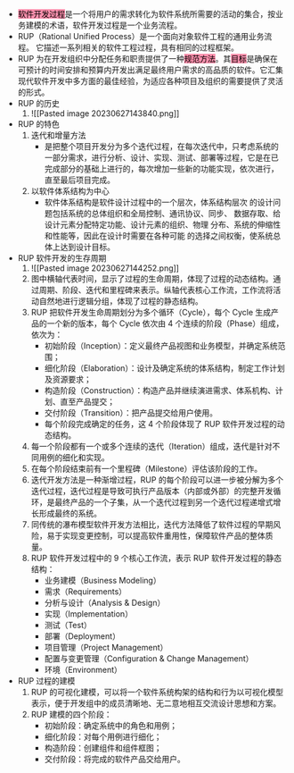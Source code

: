 - <mark style="background: #FF5582A6;">软件开发过程</mark>是一个将用户的需求转化为软件系统所需要的活动的集合，按业务建模的术语，软件开发过程是一个业务流程。
- RUP（Rational Unified Process）是一个面向对象软件工程的通用业务流程。 它描述一系列相关的软件工程过程，具有相同的过程框架。
- RUP 为在开发组织中分配任务和职责提供了一种<mark style="background: #FF5582A6;">规范方法</mark>。其<mark style="background: #FF5582A6;">目标</mark>是确保在可预计的时间安排和预算内开发出满足最终用户需求的高品质的软件。它汇集现代软件开发中多方面的最佳经验，为适应各种项目及组织的需要提供了灵活的形式。
- RUP 的历史
	1. ![[Pasted image 20230627143840.png]]
- RUP 的特色
	1. 迭代和增量方法
		- 是把整个项目开发分为多个迭代过程，在每次迭代中，只考虑系统的一部分需求，进行分析、设计、实现、测试、部署等过程，它是在已完成部分的基础上进行的，每次增加一些新的功能实现，依次进行，直至最后项目完成。
	2. 以软件体系结构为中心
		- 软件体系结构是软件设计过程中的一个层次，体系结构层次 的设计问题包括系统的总体组织和全局控制、通讯协议、同步、 数据存取、给设计元素分配特定功能、设计元素的组织、物理 分布、系统的伸缩性和性能等，因此在设计时需要在各种可能 的选择之间权衡，使系统总体上达到设计目标。
- RUP 软件开发的生存周期
	1. ![[Pasted image 20230627144252.png]]
	2. 图中横轴代表时间，显示了过程的生命周期，体现了过程的动态结构。通过周期、阶段、迭代和里程碑来表示。纵轴代表核心工作流，工作流将活动自然地进行逻辑分组，体现了过程的静态结构。
	3. RUP 把软件开发生命周期划分为多个循环（Cycle），每个 Cycle 生成产品的一个新的版本，每个 Cycle 依次由 4 个连续的阶段（Phase）组成，依次为：
		- 初始阶段（Inception）：定义最终产品视图和业务模型，并确定系统范围；
		- 细化阶段（Elaboration）：设计及确定系统的体系结构，制定工作计划及资源要求；
		- 构造阶段（Construction）：构造产品并继续演进需求、体系机构、计划、直至产品提交；
		- 交付阶段（Transition）：把产品提交给用户使用。
		- 每个阶段完成确定的任务，这 4 个阶段体现了 RUP 软件开发过程的动态结构。
	4. 每一个阶段都有一个或多个连续的迭代（Iteration）组成，迭代是针对不同用例的细化和实现。
	5. 在每个阶段结束前有一个里程碑（Milestone）评估该阶段的工作。
	6. 迭代开发方法是一种渐增过程，RUP 的每个阶段可以进一步被分解为多个迭代过程，迭代过程是导致可执行产品版本（内部或外部）的完整开发循环，是最终产品的一个子集，从一个迭代过程到另一个迭代过程递增式增长形成最终的系统。
	7. 同传统的瀑布模型软件开发方法相比，迭代方法降低了软件过程的早期风险，易于实现变更控制，可以提高软件重用性，保障软件产品的整体质量。
	8. RUP 软件开发过程中的 9 个核心工作流，表示 RUP 软件开发过程的静态结构：
		- 业务建模（Business Modeling）
		- 需求（Requirements）
		- 分析与设计（Analysis & Design）
		- 实现（Implementation）
		- 测试（Test）
		- 部署（Deployment）
		- 项目管理（Project Management）
		- 配置与变更管理（Configuration & Change Management）
		- 环境（Environment）
- RUP 过程的建模
	1. RUP 的可视化建模，可以将一个软件系统构架的结构和行为以可视化模型表示，便于开发组中的成员清晰地、无二意地相互交流设计思想和方案。
	2. RUP 建模的四个阶段：
		- 初始阶段：确定系统中的角色和用例；
		- 细化阶段：对每个用例进行细化；
		- 构造阶段：创建组件和组件框图；
		- 交付阶段：将完成的软件产品交给用户。